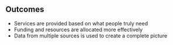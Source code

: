 ## Outcomes

* Services are provided based on what people truly need  
* Funding and resources are allocated more effectively  
* Data from multiple sources is used to create a complete picture
